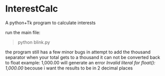 # InterestCalc
A python+Tk program to calculate interests

run the main file:
>python blink.py

the program still has  a few minor bugs
in attempt to add the thousand separator when your total gets to a thousand
it can not be converted back to float
example: 1,000.00 will generate an error
*Invalid literal for float(): 1,000.00*
becouse i want the results to be in 2 decimal places
